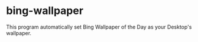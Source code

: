# bing-wallpaper
This program automatically set Bing Wallpaper of the Day as your Desktop's wallpaper.
